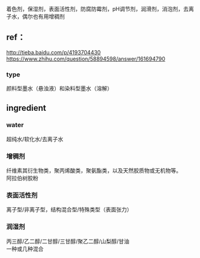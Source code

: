 着色剂，保湿剂，表面活性剂，防腐防霉剂，pH调节剂，润滑剂，消泡剂，去离子水，偶尔也有用增稠剂<br>
## ref：<br>
http://tieba.baidu.com/p/4193704430 <br>
https://www.zhihu.com/question/58894598/answer/161694790 <br>
### type
颜料型墨水（悬浊液）和染料型墨水（溶解）

## ingredient
### water
超纯水/软化水/去离子水<br>
### 增稠剂 
纤维素其衍生物类，聚丙烯酸类，聚氨酯类，以及天然胶质物或无机物等。<br>
阿拉伯树胶粉
### 表面活性剂
离子型/非离子型，结构混合型/特殊类型（表面张力）
### 润湿剂
丙三醇/乙二醇/二甘醇/三甘醇/聚乙二醇/山梨醇/甘油<br>
一种或几种混合



